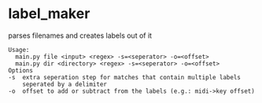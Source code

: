 # label_maker
parses filenames and creates labels out of it

```
Usage:
  main.py file <input> <regex> -s=<seperator> -o=<offset>
  main.py dir <directory> <regex> -s=<seperator> -o=<offset>
Options
-s  extra seperation step for matches that contain multiple labels
    seperated by a delimiter
-o  offset to add or subtract from the labels (e.g.: midi->key offset)

```
